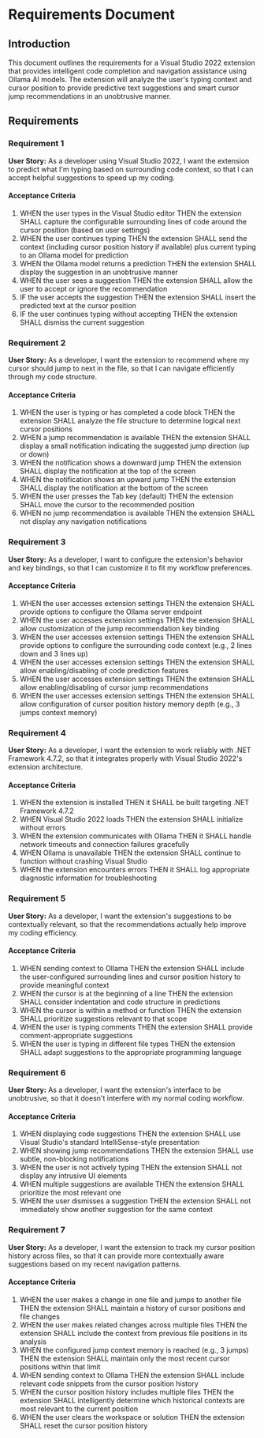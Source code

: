 # Requirements Document

## Introduction

This document outlines the requirements for a Visual Studio 2022 extension that provides intelligent code completion and navigation assistance using Ollama AI models. The extension will analyze the user's typing context and cursor position to provide predictive text suggestions and smart cursor jump recommendations in an unobtrusive manner.

## Requirements

### Requirement 1

**User Story:** As a developer using Visual Studio 2022, I want the extension to predict what I'm typing based on surrounding code context, so that I can accept helpful suggestions to speed up my coding. 

#### Acceptance Criteria

1. WHEN the user types in the Visual Studio editor THEN the extension SHALL capture the configurable surrounding lines of code around the cursor position (based on user settings)
2. WHEN the user continues typing THEN the extension SHALL send the context (including cursor position history if available) plus current typing to an Ollama model for prediction
3. WHEN the Ollama model returns a prediction THEN the extension SHALL display the suggestion in an unobtrusive manner
4. WHEN the user sees a suggestion THEN the extension SHALL allow the user to accept or ignore the recommendation
5. IF the user accepts the suggestion THEN the extension SHALL insert the predicted text at the cursor position
6. IF the user continues typing without accepting THEN the extension SHALL dismiss the current suggestion

### Requirement 2

**User Story:** As a developer, I want the extension to recommend where my cursor should jump to next in the file, so that I can navigate efficiently through my code structure.

#### Acceptance Criteria

1. WHEN the user is typing or has completed a code block THEN the extension SHALL analyze the file structure to determine logical next cursor positions
2. WHEN a jump recommendation is available THEN the extension SHALL display a small notification indicating the suggested jump direction (up or down)
3. WHEN the notification shows a downward jump THEN the extension SHALL display the notification at the top of the screen
4. WHEN the notification shows an upward jump THEN the extension SHALL display the notification at the bottom of the screen
5. WHEN the user presses the Tab key (default) THEN the extension SHALL move the cursor to the recommended position
6. WHEN no jump recommendation is available THEN the extension SHALL not display any navigation notifications

### Requirement 3

**User Story:** As a developer, I want to configure the extension's behavior and key bindings, so that I can customize it to fit my workflow preferences.

#### Acceptance Criteria

1. WHEN the user accesses extension settings THEN the extension SHALL provide options to configure the Ollama server endpoint
2. WHEN the user accesses extension settings THEN the extension SHALL allow customization of the jump recommendation key binding
3. WHEN the user accesses extension settings THEN the extension SHALL provide options to configure the surrounding code context (e.g., 2 lines down and 3 lines up)
4. WHEN the user accesses extension settings THEN the extension SHALL allow enabling/disabling of code prediction features
5. WHEN the user accesses extension settings THEN the extension SHALL allow enabling/disabling of cursor jump recommendations
6. WHEN the user accesses extension settings THEN the extension SHALL allow configuration of cursor position history memory depth (e.g., 3 jumps context memory)

### Requirement 4

**User Story:** As a developer, I want the extension to work reliably with .NET Framework 4.7.2, so that it integrates properly with Visual Studio 2022's extension architecture.

#### Acceptance Criteria

1. WHEN the extension is installed THEN it SHALL be built targeting .NET Framework 4.7.2
2. WHEN Visual Studio 2022 loads THEN the extension SHALL initialize without errors
3. WHEN the extension communicates with Ollama THEN it SHALL handle network timeouts and connection failures gracefully
4. WHEN Ollama is unavailable THEN the extension SHALL continue to function without crashing Visual Studio
5. WHEN the extension encounters errors THEN it SHALL log appropriate diagnostic information for troubleshooting

### Requirement 5

**User Story:** As a developer, I want the extension's suggestions to be contextually relevant, so that the recommendations actually help improve my coding efficiency.

#### Acceptance Criteria

1. WHEN sending context to Ollama THEN the extension SHALL include the user-configured surrounding lines and cursor position history to provide meaningful context
2. WHEN the cursor is at the beginning of a line THEN the extension SHALL consider indentation and code structure in predictions
3. WHEN the cursor is within a method or function THEN the extension SHALL prioritize suggestions relevant to that scope
4. WHEN the user is typing comments THEN the extension SHALL provide comment-appropriate suggestions
5. WHEN the user is typing in different file types THEN the extension SHALL adapt suggestions to the appropriate programming language

### Requirement 6

**User Story:** As a developer, I want the extension's interface to be unobtrusive, so that it doesn't interfere with my normal coding workflow.

#### Acceptance Criteria

1. WHEN displaying code suggestions THEN the extension SHALL use Visual Studio's standard IntelliSense-style presentation
2. WHEN showing jump recommendations THEN the extension SHALL use subtle, non-blocking notifications
3. WHEN the user is not actively typing THEN the extension SHALL not display any intrusive UI elements
4. WHEN multiple suggestions are available THEN the extension SHALL prioritize the most relevant one
5. WHEN the user dismisses a suggestion THEN the extension SHALL not immediately show another suggestion for the same context

### Requirement 7

**User Story:** As a developer, I want the extension to track my cursor position history across files, so that it can provide more contextually aware suggestions based on my recent navigation patterns.

#### Acceptance Criteria

1. WHEN the user makes a change in one file and jumps to another file THEN the extension SHALL maintain a history of cursor positions and file changes
2. WHEN the user makes related changes across multiple files THEN the extension SHALL include the context from previous file positions in its analysis
3. WHEN the configured jump context memory is reached (e.g., 3 jumps) THEN the extension SHALL maintain only the most recent cursor positions within that limit
4. WHEN sending context to Ollama THEN the extension SHALL include relevant code snippets from the cursor position history
5. WHEN the cursor position history includes multiple files THEN the extension SHALL intelligently determine which historical contexts are most relevant to the current position
6. WHEN the user clears the workspace or solution THEN the extension SHALL reset the cursor position history
